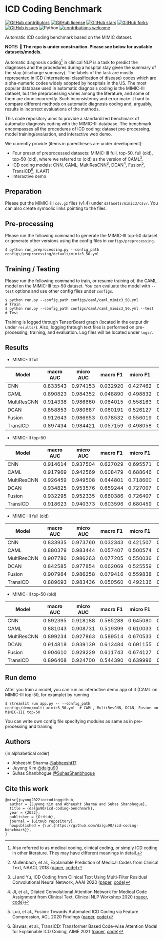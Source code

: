 # ICD Coding Benchmark

[![GitHub contributors](https://img.shields.io/github/contributors/dalgu90/icd-coding-benchmark)](https://github.com/dalgu90/icd-coding-benchmark/graphs/contributors)
[![GitHub license](https://img.shields.io/github/license/dalgu90/icd-coding-benchmark)](https://github.com/dalgu90/icd-coding-benchmark/blob/main/LICENSE)
[![GitHub stars](https://img.shields.io/github/stars/dalgu90/icd-coding-benchmark)](https://github.com/dalgu90/icd-coding-benchmark/stargazers)
[![GitHub forks](https://img.shields.io/github/forks/dalgu90/icd-coding-benchmark)](https://github.com/dalgu90/icd-coding-benchmark/network)
[![GitHub issues](https://img.shields.io/github/issues/dalgu90/icd-coding-benchmark)](https://github.com/dalgu90/icd-coding-benchmark/issues)
![Python](https://img.shields.io/badge/python-v3.7.0+-success.svg)
[![contributions welcome](https://img.shields.io/badge/contributions-welcome-brightgreen.svg?style=flat)](https://github.com/dalgu90/icd-coding-benchmark/issues)


Automatic ICD coding benchmark based on the MIMIC dataset.

**NOTE: 🚧 The repo is under construction. Please see below for available datasets/models.**

Automatic diagnosis coding[^1] in clinical NLP is a task to predict the diagnoses and the procedures during a hospital stay given the summary of the stay (discharge summary).
The labels of the task are mostly represented in ICD (international classification of disease) codes which are alpha-numeric codes widely adopted by hospitals in the US.
The most popular database used in automatic diagnosis coding is the MIMIC-III dataset, but the preprocessing varies among the literature, and some of them are done incorrectly.
Such inconsistency and error make it hard to compare different methods on automatic diagnosis coding and, arguably, results in incorrect evaluations of the methods.

This code repository aims to provide a standardized benchmark of automatic diagnosis coding with the MIMIC-III database.
The benchmark encompasses all the procedures of ICD coding: dataset pre-processing, model training/evaluation, and interactive web demo.

We currently provide (items in parentheses are under development):
- Four preset of preprocessed datasets: MIMIC-III full, top-50, full (old), top-50 (old), where we referred to (old) as the version of CAML[^2].
- ICD coding models: CNN, CAML, MultiResCNN[^3], DCAN[^4], Fusion[^5], TransICD[^6], (LAAT)
- Interactive demo


## Preparation
Please put the MIMIC-III `csv.gz` files (v1.4) under `datasets/mimic3/csv/`. You can also create symbolic links pointing to the files.


## Pre-processing
Please run the following command to generate the MIMIC-III top-50 dataset or generate other versions using the config files in `configs/preprocessing`.
```
$ python run_preprocessing.py --config_path configs/preprocessing/default/mimic3_50.yml
```


## Training / Testing
Please run the following command to train, or resume training of, the CAML model on the MIMIC-III top-50 dataset. You can evaluate the model with `--test` options and use other config files under `configs`.
```
$ python run.py --config_path configs/caml/caml_mimic3_50.yml         # Train
$ python run.py --config_path configs/caml/caml_mimic3_50.yml --test  # Test
```
Training is logged through TensorBoard graph (located in the output dir under `results/`).
Also, logging through text files is performed on pre-processing, training, and evaluation. Log files will be located under `logs/`.


## Results
- MIMIC-III full

| Model        | macro AUC | micro AUC | macro F1 | micro F1 | P@8      | P@15     |
|--------------|-----------|-----------|----------|----------|----------|----------|
| CNN          | 0.833543  | 0.974153  | 0.032920 | 0.427462 | 0.619773 | 0.472282 |
| CAML         | 0.890823  | 0.984352  | 0.048890 | 0.498832 | 0.703181 | 0.553875 |
| MultiResCNN  | 0.914338  | 0.986860  | 0.084015 | 0.558163 | 0.739324 | 0.587169 |
| DCAN         | 0.858853  | 0.980687  | 0.060191 | 0.526127 | 0.721456 | 0.572420 |
| Fusion       | 0.912643  | 0.986653  | 0.078532 | 0.556019 | 0.743105 | 0.588988 |
| TransICD     | 0.897434  | 0.984421  | 0.057159 | 0.498058 | 0.665703 | 0.524041 |

- MIMIC-III top-50

| Model        | macro AUC | micro AUC | macro F1 | micro F1 | P@5      |
|--------------|-----------|-----------|----------|----------|----------|
| CNN          | 0.914614  | 0.937504  | 0.627029 | 0.695571 | 0.649474 |
| CAML         | 0.917969  | 0.942569  | 0.608479 | 0.688646 | 0.662709 |
| MultiResCNN  | 0.926459  | 0.949508  | 0.644801 | 0.718600 | 0.672604 |
| DCAN         | 0.934825  | 0.953576  | 0.659244 | 0.727007 | 0.685034 |
| Fusion       | 0.932295  | 0.952335  | 0.660386 | 0.726407 | 0.678726 |
| TransICD     | 0.918623  | 0.940373  | 0.603596 | 0.680459 | 0.644898 |

- MIMIC-III full (old)

| Model        | macro AUC | micro AUC | macro F1 | micro F1 | P@8      | P@15     |
|--------------|-----------|-----------|----------|----------|----------|----------|
| CNN          | 0.833935  | 0.973760  | 0.032343 | 0.421507 | 0.608244 | 0.465836 |
| CAML         | 0.880379  | 0.983444  | 0.057407 | 0.500574 | 0.696582 | 0.546777 |
| MultiResCNN  | 0.907786  | 0.986263  | 0.077205 | 0.550036 | 0.736099 | 0.583472 |
| DCAN         | 0.842585  | 0.977854  | 0.062069 | 0.525559 | 0.720529 | 0.570977 |
| Fusion       | 0.907964  | 0.986258  | 0.079416 | 0.559838 | 0.747628 | 0.591281 |
| TransICD     | 0.889693  | 0.983436  | 0.050560 | 0.492136 | 0.660291 | 0.516528 |

- MIMIC-III top-50 (old)

| Model        | macro AUC | micro AUC | macro F1 | micro F1 | P@5      |
|--------------|-----------|-----------|----------|----------|----------|
| CNN          | 0.892395  | 0.918188  | 0.585288 | 0.645080 | 0.619433 |
| CAML         | 0.881043  | 0.908731  | 0.519399 | 0.610033 | 0.612955 |
| MultiResCNN  | 0.899234  | 0.927863  | 0.589514 | 0.670533 | 0.640023 |
| DCAN         | 0.914818  | 0.939139  | 0.613484 | 0.691155 | 0.657259 |
| Fusion       | 0.904610  | 0.929229  | 0.611743 | 0.674127 | 0.640023 |
| TransICD     | 0.896408  | 0.924700  | 0.544390 | 0.639996 | 0.621862 |


## Run demo
After you train a model, you can run an interactive demo app of it (CAML on MIMIC-III top-50, for example) by running
```
$ streamlit run app.py -- --config_path configs/demo/multi_mimic3_50.yml  # CAML, MultiResCNN, DCAN, Fusion on MIMIC-III top-50
```
You can write own config file specifying modules as same as in pre-processing and training


## Authors
(in alphabetical order)
- Abheesht Sharma [@abheesht17](https://github.com/abheesht17)
- Juyong Kim [@dalgu90](https://github.com/dalgu90)
- Suhas Shanbhogue [@SuhasShanbhogue](https://github.com/SuhasShanbhogue)


## Cite this work
```
@misc{juyong2022icdcodinggithub,
  author = {Juyong Kim and Abheesht Sharma and Suhas Shanbhogue},
  title = {dalgu90/icd-coding-benchmark},
  year = {2022},
  publisher = {GitHub},
  journal = {GitHub repository},
  howpublished = {\url{https://github.com/dalgu90/icd-coding-benchmark}},
}
```

[^1]: Also referred to as medical coding, clinical coding, or simply ICD coding in other literature. They may have different meanings in detail.
[^2]: Mullenbach, et al., Explainable Prediction of Medical Codes from Clinical Text, NAACL 2018 ([paper](https://arxiv.org/abs/1802.05695), [code](https://github.com/jamesmullenbach/caml-mimic))
[^3]: Li and Yu, ICD Coding from Clinical Text Using Multi-Filter Residual Convolutional Neural Network, AAAI 2020 ([paper](https://arxiv.org/abs/1912.00862), [code](https://github.com/foxlf823/Multi-Filter-Residual-Convolutional-Neural-Network))
[^4]: Ji, et al., Dilated Convolutional Attention Network for Medical Code Assignment from Clinical Text, Clinical NLP Workshop 2020 ([paper](https://aclanthology.org/2020.clinicalnlp-1.8/), [code](https://github.com/shaoxiongji/DCAN))
[^5]: Luo, et al., Fusion: Towards Automated ICD Coding via Feature Compression, ACL 2020 Findings ([paper](https://aclanthology.org/2021.findings-acl.184/), [code](https://github.com/machinelearning4health/Fusion-Towards-Automated-ICD-Coding))
[^6]: Biswas, et al., TransICD: Transformer Based Code-wise Attention Model for Explainable ICD Coding, AIME 2021 ([paper](https://arxiv.org/abs/2104.10652), [code](https://github.com/AIMedLab/TransICD))

